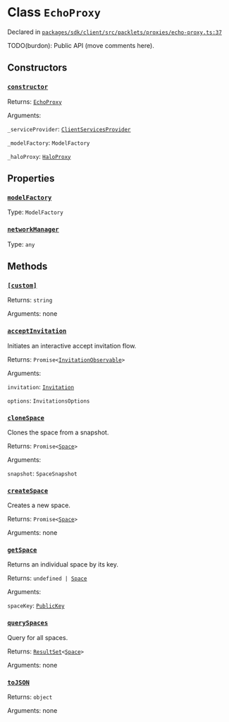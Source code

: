 # Class `EchoProxy`
Declared in [`packages/sdk/client/src/packlets/proxies/echo-proxy.ts:37`](https://github.com/dxos/protocols/blob/main/packages/sdk/client/src/packlets/proxies/echo-proxy.ts#L37)


TODO(burdon): Public API (move comments here).

## Constructors
### [`constructor`](https://github.com/dxos/protocols/blob/main/packages/sdk/client/src/packlets/proxies/echo-proxy.ts#L44)


Returns: [`EchoProxy`](/api/@dxos/client/classes/EchoProxy)

Arguments: 

`_serviceProvider`: [`ClientServicesProvider`](/api/@dxos/client/interfaces/ClientServicesProvider)

`_modelFactory`: `ModelFactory`

`_haloProxy`: [`HaloProxy`](/api/@dxos/client/classes/HaloProxy)

## Properties
### [`modelFactory`](https://github.com/dxos/protocols/blob/main/packages/sdk/client/src/packlets/proxies/echo-proxy.ts#L64)
Type: `ModelFactory`
### [`networkManager`](https://github.com/dxos/protocols/blob/main/packages/sdk/client/src/packlets/proxies/echo-proxy.ts#L71)
Type: `any`

## Methods
### [`[custom]`](https://github.com/dxos/protocols/blob/main/packages/sdk/client/src/packlets/proxies/echo-proxy.ts#L50)


Returns: `string`

Arguments: none
### [`acceptInvitation`](https://github.com/dxos/protocols/blob/main/packages/sdk/client/src/packlets/proxies/echo-proxy.ts#L207)


Initiates an interactive accept invitation flow.

Returns: `Promise<`[`InvitationObservable`](/api/@dxos/client/interfaces/InvitationObservable)`>`

Arguments: 

`invitation`: [`Invitation`](/api/@dxos/client/interfaces/Invitation)

`options`: `InvitationsOptions`
### [`cloneSpace`](https://github.com/dxos/protocols/blob/main/packages/sdk/client/src/packlets/proxies/echo-proxy.ts#L172)


Clones the space from a snapshot.

Returns: `Promise<`[`Space`](/api/@dxos/client/interfaces/Space)`>`

Arguments: 

`snapshot`: `SpaceSnapshot`
### [`createSpace`](https://github.com/dxos/protocols/blob/main/packages/sdk/client/src/packlets/proxies/echo-proxy.ts#L151)


Creates a new space.

Returns: `Promise<`[`Space`](/api/@dxos/client/interfaces/Space)`>`

Arguments: none
### [`getSpace`](https://github.com/dxos/protocols/blob/main/packages/sdk/client/src/packlets/proxies/echo-proxy.ts#L193)


Returns an individual space by its key.

Returns: `undefined | `[`Space`](/api/@dxos/client/interfaces/Space)

Arguments: 

`spaceKey`: [`PublicKey`](/api/@dxos/client/classes/PublicKey)
### [`querySpaces`](https://github.com/dxos/protocols/blob/main/packages/sdk/client/src/packlets/proxies/echo-proxy.ts#L200)


Query for all spaces.

Returns: [`ResultSet`](/api/@dxos/client/classes/ResultSet)`<`[`Space`](/api/@dxos/client/interfaces/Space)`>`

Arguments: none
### [`toJSON`](https://github.com/dxos/protocols/blob/main/packages/sdk/client/src/packlets/proxies/echo-proxy.ts#L55)


Returns: `object`

Arguments: none